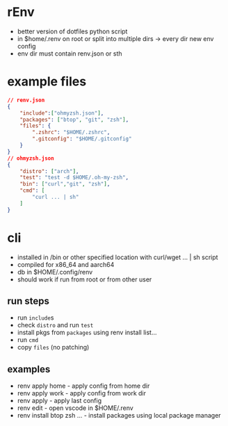 # rEnv
 - better version of dotfiles python script
 - in $home/.renv on root or split into multiple dirs -> every dir new env config
 - env dir must contain renv.json or sth

# example files
```json
// renv.json
{
    "include":["ohmyzsh.json"],
    "packages": ["btop", "git", "zsh"],
    "files": {
        ".zshrc": "$HOME/.zshrc",
        ".gitconfig": "$HOME/.gitconfig"
    }
}
// ohmyzsh.json
{
    "distro": ["arch"],
    "test": "test -d $HOME/.oh-my-zsh",
    "bin": ["curl","git", "zsh"],
    "cmd": [
        "curl ... | sh"
    ]
}
```
 
# cli
 - installed in /bin or other specified location with curl/wget ... | sh script
 - compiled for x86_64 and aarch64
 - db in $HOME/.config/renv
 - should work if run from root or from other user

## run steps
 - run `include`s
 - check `distro` and run `test`
 - install pkgs from `packages` using renv install list...
 - run `cmd`
 - copy `files` (no patching)

## examples
 - renv apply home - apply config from home dir
 - renv apply work - apply config from work dir
 - renv apply - apply last config
 - renv edit - open vscode in $HOME/.renv
 - renv install btop zsh ... - install packages using local package manager 


